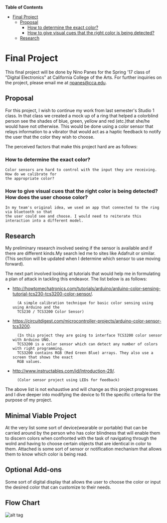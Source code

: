 **Table of Contents**  

- [Final Project](#)
	- [Proposal](#)
		- [How to determine the exact color?](#)
		- [How to give visual cues that the right color is being detected?](#)
	- [Research](#)

# Final Project 
This final project will be done by Nino Panes for the Spring '17 class of "Digital Electronics" at California College of the Arts.
For further inquiries on the project, please email me at npanes@cca.edu.

## Proposal
For this project, I wish to continue my work from last semester's Studio 1 class. In that class we created a mock up of a ring that helped a colorblind person see the shades of blue, green, yellow and red (etc.)that she/he would have not otherwise. This would be done using a color sensor that relays information to a vibrator that would act as a haptic feedback to notify the user that the color they wish to choose.

The perceived factors that make this project hard are as follows: 
### How to determine the exact color?
	Color sensors are hard to control with the input they are receiving. How do we calibrate for 
	the appropriate color?
### How to give visual cues that the right color is being detected? How does the user choose color?
	In my team's original idea, we used an app that connected to the ring via bluetooth so that 
	the user could see and choose. I would need to reiterate this interaction into a different model.

## Research

My preliminary research involved seeing if the sensor is available and if there are different kinds.My search led me to sites like 
Adafruit or similar. (This section will be updated when I determine which sensor to use moving forward).

The next part involved looking at tutorials that would help me in formulating a plan of attack in tackling this endeavor. The list below is as follows:

* http://howtomechatronics.com/tutorials/arduino/arduino-color-sensing-tutorial-tcs230-tcs3200-color-sensor/.
		
		(A simple calibration technique for basic color sensing using using Arduino and the 
		TCS230 / TCS3200 Color Sensor)
		
* https://circuitdigest.com/microcontroller-projects/arduino-color-sensor-tcs3200.
	
		(In this project they are going to interface TCS3200 color sensor with Arduino UNO. 
		TCS3200 is a color sensor which can detect any number of colors with right programming. 
		TCS3200 contains RGB (Red Green Blue) arrays. They also use a screen that shows the exact 
		RGB values.
		
* http://www.instructables.com/id/Introduction-29/.
	
		(Color sensor project using LEDs for feedback)

The above list is not exhaustive and will change as this project progresses and I dive deeper into modifying the device to fit the specific criteria for the purpose of my project.


## Minimal Viable Project
At the very list some sort of device(wearable or portable) that can be carried around by the person who has color blindness that will enable them to discern colors when confronted with the task of navigating through the wolrd and having to choose certain objects that are identical in color to them. Attached is some sort of sensor or notification mechanism that allows them to know which color is being read.

## Optional Add-ons
Some sort of digital display that allows the user to choose the color or input the desired color that can customize to their needs.

## Flow Chart
![alt tag](http://imgur.com/a/g1wyw)
